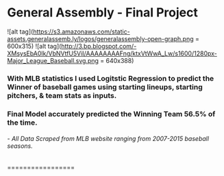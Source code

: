 
# General Assembly - Final Project
![alt tag](https://s3.amazonaws.com/static-assets.generalassemb.ly/logos/generalassembly-open-graph.png = 600x315)
![alt tag](http://3.bp.blogspot.com/-XMsysEbA0lk/VbNVtfU5ViI/AAAAAAAAFng/ktxVtWwA_Lw/s1600/1280px-Major_League_Baseball.svg.png = 640x388) 
### With MLB statistics I used Logitstic Regression to predict the Winner of baseball games using starting lineups, starting pitchers, & team stats as inputs.

### Final Model accurately predicted the Winning Team 56.5% of the time.

###### - All Data Scraped from MLB website ranging from *2007-2015* baseball seasons. 
=================
